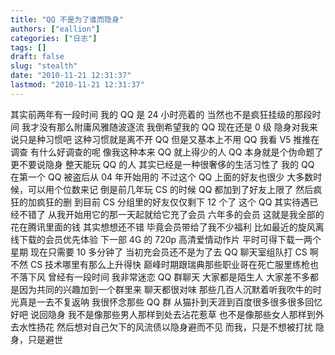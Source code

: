 ```yaml
---
title: "QQ 不是为了谁而隐身"
authors: ["eallion"]
categories: ["日志"]
tags: []
draft: false
slug: "stealth"
date: "2010-11-21 12:31:37"
lastmod: "2010-11-21 12:31:37"
---
```


其实前两年有一段时间
我的 QQ 是 24 小时亮着的
当然也不是疯狂挂级的那段时间
我才没有那么附庸风雅随波逐流
我倒希望我的 QQ 现在还是 0 级
隐身对我来说只是种习惯吧
这种习惯就是离不开 QQ 但是又基本上不用 QQ
我看 V5 推推在调查
有什么好调查的呢
像我这种本来 QQ 就上得少的人
QQ 本身就是个伪命题了
更不要说隐身
整天能玩 QQ 的人
其实已经是一种很奢侈的生活习性了
我的 QQ 在第一个 QQ 被盗后从 04 年开始用的
不过这个 QQ 上面的好友也很少
大多数时候，可以用个位数来记
倒是前几年玩 CS 的时候
QQ 都加到了好友上限了
然后疯狂的加疯狂的删
到目前 CS 分组里的好友仅仅剩下 12 个了
这个 QQ 其实待遇已经不错了
从我开始用它的那一天起就给它充了会员
六年多的会员
这就是我全部的花在腾讯里面的钱
其实想想还不错
毕竟会员带给了我不少福利
比如最近的旋风离线下载的会员优先体验
下一部 4G 的 720p 高清爱情动作片
平时可得下载一两个星期
现在只需要 10 多分钟了
当初充会员还不是为了去 QQ 聊天室组队打 CS 啊
不然 CS 技术哪里有那么上升得快
巅峰时期跟瑞典那些职业哥在死亡服里练枪也不落下风
曾经有一段时间
我非常迷恋 QQ 群聊天
大家都是陌生人
大家差不多都是因为共同的兴趣加到一个群里来
聊天都很对味
那些几百人沉默着听我吹牛的时光真是一去不复返呐
我很怀念那些 QQ 群
从猫扑到天涯到百度很多很多很多回忆
好吧
说回隐身
我不是像那些男人那样到处去沾花惹草
也不是像那些女人那样到外去水性扬花
然后想对自己欠下的风流债以隐身避而不见
而我，只是不想被打扰
隐身，只是避世
